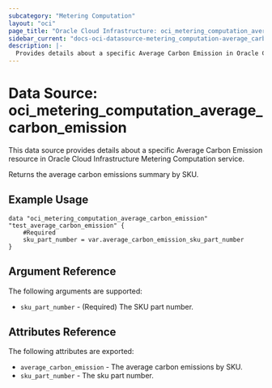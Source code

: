 ```yaml
---
subcategory: "Metering Computation"
layout: "oci"
page_title: "Oracle Cloud Infrastructure: oci_metering_computation_average_carbon_emission"
sidebar_current: "docs-oci-datasource-metering_computation-average_carbon_emission"
description: |-
  Provides details about a specific Average Carbon Emission in Oracle Cloud Infrastructure Metering Computation service
---
```


# Data Source: oci_metering_computation_average_carbon_emission
This data source provides details about a specific Average Carbon Emission resource in Oracle Cloud Infrastructure Metering Computation service.

Returns the average carbon emissions summary by SKU.


## Example Usage

```hcl
data "oci_metering_computation_average_carbon_emission" "test_average_carbon_emission" {
	#Required
	sku_part_number = var.average_carbon_emission_sku_part_number
}
```

## Argument Reference

The following arguments are supported:

* `sku_part_number` - (Required) The SKU part number.


## Attributes Reference

The following attributes are exported:

* `average_carbon_emission` - The average carbon emissions by SKU.
* `sku_part_number` - The sku part number.

